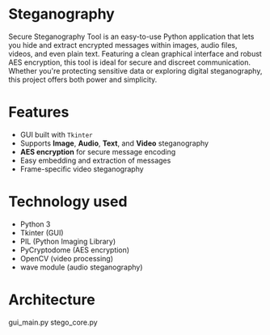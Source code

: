 # Steganography
Secure Steganography Tool is an easy-to-use Python application that lets you hide and extract encrypted messages within images, audio files, videos, and even plain text. Featuring a clean graphical interface and robust AES encryption, this tool is ideal for secure and discreet communication. Whether you're protecting sensitive data or exploring digital steganography, this project offers both power and simplicity.
# Features
- GUI built with `Tkinter`
- Supports **Image**, **Audio**, **Text**, and **Video** steganography
- **AES encryption** for secure message encoding
- Easy embedding and extraction of messages
- Frame-specific video steganography
# Technology used
- Python 3
- Tkinter (GUI)
- PIL (Python Imaging Library)
- PyCryptodome (AES encryption)
- OpenCV (video processing)
- wave module (audio steganography)
# Architecture
gui_main.py
stego_core.py
